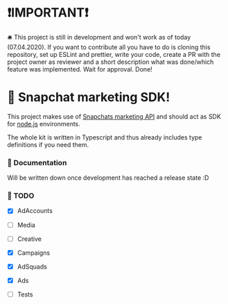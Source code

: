 # ❗IMPORTANT❗
🛎️ This project is still in development and won't work as of today (07.04.2020). If you want to contribute all you have to do is cloning this repository, set up ESLint and prettier, write your code, create a PR with the project owner as reviewer and a short description what was done/which feature was implemented. 
Wait for approval. Done!

# 📸 Snapchat marketing SDK!

This project makes use of [Snapchats marketing API](https://developers.snapchat.com/api/docs/) and should act as SDK for [node.js](https://nodejs.org/) environments.

The whole kit is written in Typescript and thus already includes type definitions if you need them.

### 📜 Documentation

Will be written down once development has reached a release state :D

### 📝 TODO

 - [x] AdAccounts
 - [ ] Media
 - [ ] Creative
 - [x] Campaigns
 - [x] AdSquads
 - [x] Ads
 - [ ] Tests


